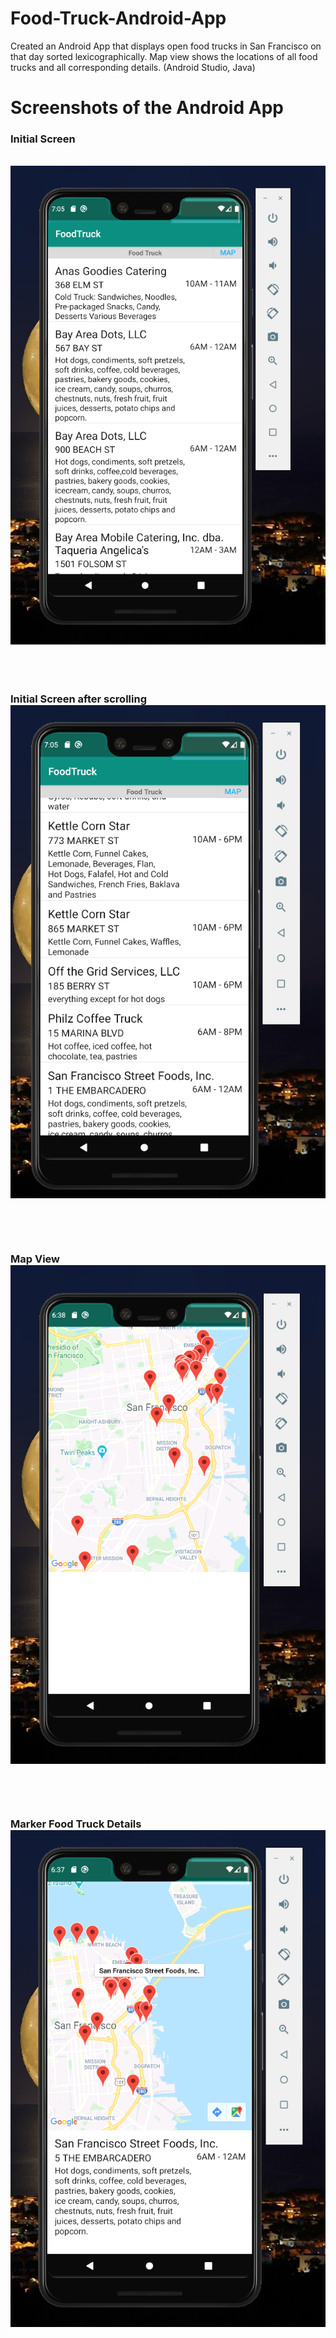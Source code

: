 # Food-Truck-Android-App
Created an Android App that displays open food trucks in San Francisco on that day sorted lexicographically. Map view shows the locations of all food trucks and all corresponding details.
(Android Studio, Java)

<h1>Screenshots of the Android App</h1>

<p align="center"><b>
  <h3>Initial Screen</h3><br>
<img src="https://github.com/agjay96/Food-Truck-Android-App/blob/master/images/Landing%20page.png"><br><br><br><br>
<h3>Initial Screen after scrolling<br>
<img src="https://github.com/agjay96/Food-Truck-Android-App/blob/master/images/Landing%20Page%202%20alphabetical.png"><br><br><br><br>
<h3>Map View<br>
<img src="https://github.com/agjay96/Food-Truck-Android-App/blob/master/images/Map%20Page.png"><br><br><br><br>
<h3>Marker Food Truck Details<br>
<img src="https://github.com/agjay96/Food-Truck-Android-App/blob/master/images/Map%20Page%20Details.png"><br><br><br><br>
</b></p>
